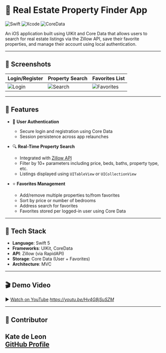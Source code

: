 # 🏡 Real Estate Property Finder App

![Swift](https://img.shields.io/badge/Swift-5.0-orange?style=for-the-badge&logo=swift)
![Xcode](https://img.shields.io/badge/Xcode-UIKit-blue?style=for-the-badge&logo=xcode)
![CoreData](https://img.shields.io/badge/Core%20Data-Local%20Storage-informational?style=for-the-badge)

An iOS application built using UIKit and Core Data that allows users to search for real estate listings via the Zillow API, save their favorite properties, and manage their account using local authentication.

---

## 📸 Screenshots

| Login/Register | Property Search | Favorites List |
|----------------|------------------|----------------|
| ![Login](https://via.placeholder.com/150x300.png?text=Login) | ![Search](https://via.placeholder.com/150x300.png?text=Search) | ![Favorites](https://via.placeholder.com/150x300.png?text=Favorites) |

---

## 📱 Features

- 🔐 **User Authentication**
  - Secure login and registration using Core Data
  - Session persistence across app relaunches

- 🔍 **Real-Time Property Search**
  - Integrated with [Zillow API](https://rapidapi.com/apimaker/api/zillow-com1)
  - Filter by 10+ parameters including price, beds, baths, property type, etc.
  - Listings displayed using `UITableView` or `UICollectionView`

- ⭐️ **Favorites Management**
  - Add/remove multiple properties to/from favorites
  - Sort by price or number of bedrooms
  - Address search for favorites
  - Favorites stored per logged-in user using Core Data

---

## 🧱 Tech Stack

- **Language**: Swift 5
- **Frameworks**: UIKit, CoreData
- **API**: Zillow (via RapidAPI)
- **Storage**: Core Data (User + Favorites)
- **Architecture**: MVC

---

## 🎬 Demo Video

▶️ [Watch on YouTube](#) *https://youtu.be/Hv4G8jSuSZM*

---

## 👤 Contributor

**Kate de Leon**  
[GitHub Profile](https://github.com/keirisa)
---
